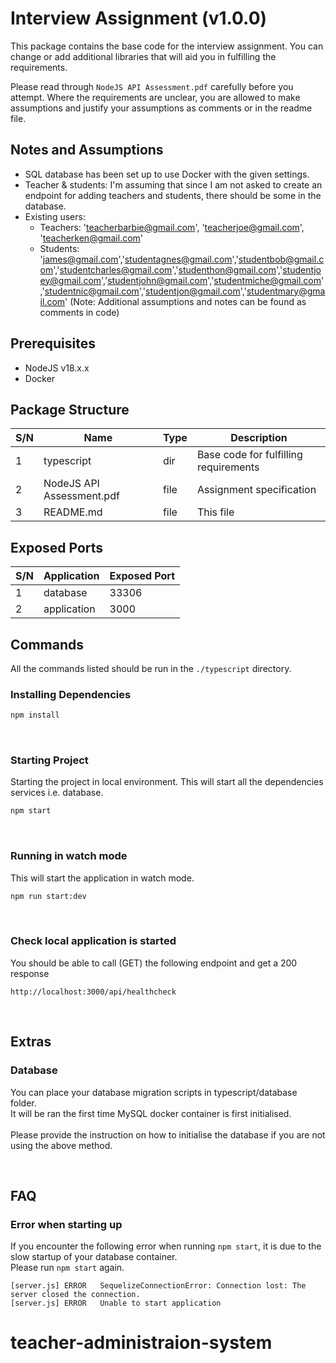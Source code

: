 # Interview Assignment (v1.0.0)

This package contains the base code for the interview assignment. You can change or add additional libraries that will aid you in fulfilling the requirements.

Please read through `NodeJS API Assessment.pdf` carefully before you attempt. Where the requirements are unclear, you are allowed to make assumptions and justify your assumptions as comments or in the readme file.

## Notes and Assumptions

- SQL database has been set up to use Docker with the given settings.
- Teacher & students: I'm assuming that since I am not asked to create an endpoint for adding teachers and students, there should be some in the database.
- Existing users:
  - Teachers: 'teacherbarbie@gmail.com', 'teacherjoe@gmail.com', 'teacherken@gmail.com'
  - Students: 'james@gmail.com','studentagnes@gmail.com','studentbob@gmail.com','studentcharles@gmail.com','studenthon@gmail.com','studentjoey@gmail.com','studentjohn@gmail.com','studentmiche@gmail.com','studentnic@gmail.com','studentjon@gmail.com','studentmary@gmail.com'
    (Note: Additional assumptions and notes can be found as comments in code)

## Prerequisites

- NodeJS v18.x.x
- Docker

## Package Structure

| S/N | Name                      | Type | Description                           |
| --- | ------------------------- | ---- | ------------------------------------- |
| 1   | typescript                | dir  | Base code for fulfilling requirements |
| 2   | NodeJS API Assessment.pdf | file | Assignment specification              |
| 3   | README.md                 | file | This file                             |

## Exposed Ports

| S/N | Application | Exposed Port |
| --- | ----------- | ------------ |
| 1   | database    | 33306        |
| 2   | application | 3000         |

## Commands

All the commands listed should be run in the `./typescript` directory.

### Installing Dependencies

```bash
npm install
```

<br>

### Starting Project

Starting the project in local environment.
This will start all the dependencies services i.e. database.

```bash
npm start
```

<br>

### Running in watch mode

This will start the application in watch mode.

```bash
npm run start:dev
```

<br>

### Check local application is started

You should be able to call (GET) the following endpoint and get a 200 response

```
http://localhost:3000/api/healthcheck
```

<br>

## Extras

### Database

You can place your database migration scripts in typescript/database folder. <br>
It will be ran the first time MySQL docker container is first initialised. <br><br>
Please provide the instruction on how to initialise the database if you are not using the above method.

<br>

## FAQ

### Error when starting up

If you encounter the following error when running `npm start`, it is due to the slow startup of your database container.<br>
Please run `npm start` again.

```
[server.js]	ERROR	SequelizeConnectionError: Connection lost: The server closed the connection.
[server.js]	ERROR	Unable to start application
```

# teacher-administraion-system
